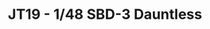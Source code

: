 ---
layout: product
title: " JT19  - 1/48 SBD-3 Dauntless"
price: "3400" 
desc: "Maketa"
img_path: "/assets/img/HASE 09119.webp"
brand: "Hasegawa"
available: false
special_offer: false
new: false
soon: false
cat: "010000"
subcat: "015700"
subsubcat: "0N/A"
sifra: "HASE 09119"
popular: false
spec: false
---